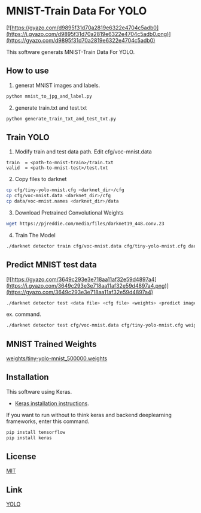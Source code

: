 ﻿# MNIST-Train Data For YOLO

[![https://gyazo.com/d9895f31d70a2819e6322e4704c5adb0](https://i.gyazo.com/d9895f31d70a2819e6322e4704c5adb0.png)](https://gyazo.com/d9895f31d70a2819e6322e4704c5adb0)

This software generats MNIST-Train Data For YOLO.  

## How to use

1. generat MNIST images and labels.

```sh
python mnist_to_jpg_and_label.py
```

2. generate train.txt and test.txt
```sh
python generate_train_txt_and_test_txt.py
```

## Train YOLO

1. Modify train and test data path. Edit  cfg/voc-mnist.data
```
train  = <path-to-mnist-train>/train.txt
valid  = <path-to-mnist-test>/test.txt
```

2. Copy files to darknet
```sh
cp cfg/tiny-yolo-mnist.cfg <darknet_dir>/cfg
cp cfg/voc-mnist.data <darknet_dir>/cfg
cp data/voc-mnist.names <darknet_dir>/data
```

3. Download Pretrained Convolutional Weights  
```sh
wget https://pjreddie.com/media/files/darknet19_448.conv.23
```

4. Train The Model
```sh
./darknet detector train cfg/voc-mnist.data cfg/tiny-yolo-mnist.cfg darknet19_448.conv.23
```
## Predict MNIST test data

[![https://gyazo.com/3649c293e3e718aa11af32e59d4897a4](https://i.gyazo.com/3649c293e3e718aa11af32e59d4897a4.png)](https://gyazo.com/3649c293e3e718aa11af32e59d4897a4)

```sh
./darknet detector test <data file> <cfg file> <weights> <predict image>  
```
ex. command.
```sh
./darknet detector test cfg/voc-mnist.data cfg/tiny-yolo-mnist.cfg weights/tiny-yolo-mnist_500000.weights ~/MNIST-TrainDataForYOLO/JPEGImages/60015.jpg
```
## MNIST Trained Weights

[weights/tiny-yolo-mnist_500000.weights](https://github.com/uchidama/MNIST-TrainDataForYOLO/blob/master/weights/tiny-yolo-mnist_500000.weights)

## Installation

This software using Keras.
- [Keras installation instructions](https://github.com/keras-team/keras#installation).

If you want to run without to think keras and backend deeplearning frameworks, enter this command.   
```sh
pip install tensorflow
pip install keras
```

## License

[MIT](LICENSE.md)

## Link

[YOLO](https://pjreddie.com/darknet/yolo/)
